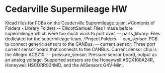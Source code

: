 # Cedarville Supermileage HW
Kicad files for PCBs on the Ceaderville Supermileage team. 
#Contents of Folders
	- Library Folders
		-- EllicottSamuel: Files I made before supermileage which were too much work to port over.
		-- parts_library: Files dedicated for the supermileage team.
	-Project Folders
		-- can_sensor: PCB to connect generic sensors to the CANBus.
		-- current_sensor: Three port current sensor board that connects to the CANBus. 
			Current sensor chip is the Allegro ACS710.
		-- pressure_sensor: Pressure sensor board, output as an analog voltage. 
			Supported sensors are the Honeywell ASDX100A24R, Honeywell HSCDRR004MD, and the
			AllSensors G4V-Mini.
